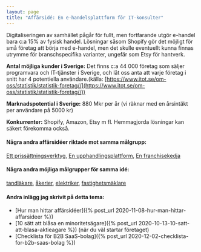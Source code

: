 ```yaml
---
layout: page
title: "Affärsidé: En e-handelsplattform för IT-konsulter"
---
```

Digitaliseringen av samhället pågår för fullt, men fortfarande utgör e-handel bara c:a 15% av fysisk handel. Lösningar såsom Shopify gör det möjligt för små företag att börja med e-handel, men det skulle eventuellt kunna finnas utrymme för branschspecifika varianter, ungefär som Etsy för hantverk.

**Antal möjliga kunder i Sverige:** Det finns c:a 44 000 företag som säljer programvara och IT-tjänster i Sverige, och låt oss anta att varje företag i snitt har 4 potentiella användare.(källa: [https://www.itot.se/om-oss/statistik/statistik-foretag//](https://www.itot.se/om-oss/statistik/statistik-foretag//))

**Marknadspotential i Sverige:** 880 Mkr per år (vi räknar med en årsintäkt per användare på 5000 kr)

**Konkurrenter:** Shopify, Amazon, Etsy m fl. Hemmagjorda lösningar kan säkert förekomma också.

#### Några andra affärsidéer riktade mot samma målgrupp:
[Ett prissättningsverktyg](/affarsideer/ett-prissattningsverktyg-for-it-konsulter/), [En upphandlingsplattform](/affarsideer/en-upphandlingsplattform-for-it-konsulter/), [En franchisekedja](/affarsideer/en-franchisekedja-av-it-konsulter/)


#### Några andra möjliga målgrupper för samma idé:
[tandläkare](/affarsideer/en-e-handelsplattform-for-tandlakare/), [åkerier](/affarsideer/en-e-handelsplattform-for-akerier/), [elektriker](/affarsideer/en-e-handelsplattform-for-elektriker/), [fastighetsmäklare](/affarsideer/en-e-handelsplattform-for-fastighetsmaklare/)

#### Andra inlägg jag skrivit på detta tema:
- [Hur man hittar affärsidéer]({% post_url 2020-11-08-hur-man-hittar-affarsideer %})
- [10 sätt att blåsa en minoritetsägare]({% post_url 2020-10-13-10-satt-att-blasa-aktieagare %}) (när du väl startar företaget)
- [Checklista för B2B SaaS-bolag]({% post_url 2020-12-02-checklista-for-b2b-saas-bolag %})

